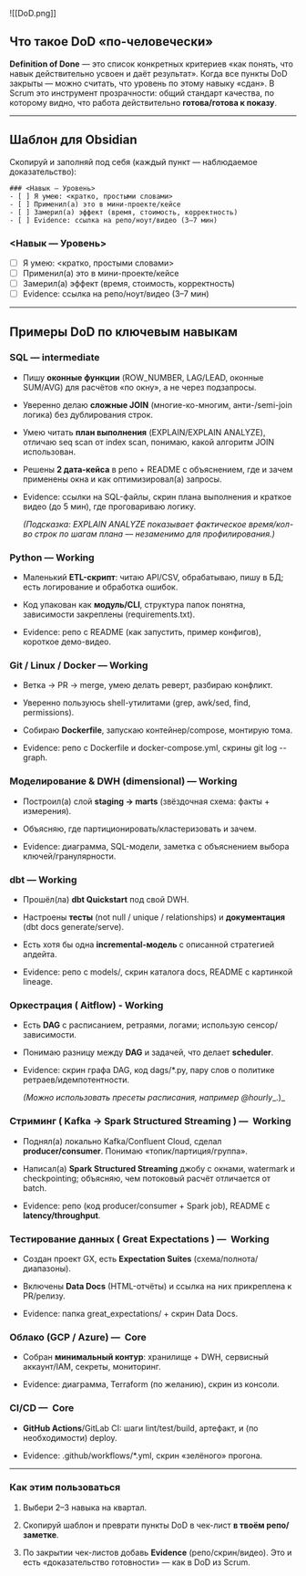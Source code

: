 ![[DoD.png]]

## **Что такое DoD «по-человечески»**

  
**Definition of Done** — это список конкретных критериев «как понять, что навык действительно усвоен и даёт результат». Когда все пункты DoD закрыты — можно считать, что уровень по этому навыку «сдан». В Scrum это инструмент прозрачности: общий стандарт качества, по которому видно, что работа действительно **готова/готова к показу**. 

---

## **Шаблон для Obsidian**

  

Скопируй и заполняй под себя (каждый пункт — наблюдаемое доказательство):

```
### <Навык — Уровень>
- [ ] Я умею: <кратко, простыми словами>
- [ ] Применил(а) это в мини-проекте/кейсе
- [ ] Замерил(а) эффект (время, стоимость, корректность)
- [ ] Evidence: ссылка на репо/ноут/видео (3–7 мин)
```

### <Навык — Уровень>
- [ ] Я умею: <кратко, простыми словами>
- [ ] Применил(а) это в мини-проекте/кейсе
- [ ] Замерил(а) эффект (время, стоимость, корректность)
- [ ] Evidence: ссылка на репо/ноут/видео (3–7 мин)

---

## **Примеры DoD по ключевым навыкам**

  

### **SQL — intermediate**

- Пишу **оконные функции** (ROW_NUMBER, LAG/LEAD, оконные SUM/AVG) для расчётов «по окну», а не через подзапросы. 
    
- Уверенно делаю **сложные JOIN** (многие-ко-многим, анти-/semi-join логика) без дублирования строк.
    
- Умею читать **план выполнения** (EXPLAIN/EXPLAIN ANALYZE), отличаю seq scan от index scan, понимаю, какой алгоритм JOIN использован. 
    
- Решены **2 дата-кейса** в репо + README с объяснением, где и зачем применены окна и как оптимизировал(а) запросы.
    
- Evidence: ссылки на SQL-файлы, скрин плана выполнения и краткое видео (до 5 мин), где проговариваю логику.
    
    _(Подсказка:_ _EXPLAIN ANALYZE_ _показывает фактическое время/кол-во строк по шагам плана — незаменимо для профилирования.)_ 
    

  

### **Python —** **Working**

- Маленький **ETL-скрипт**: читаю API/CSV, обрабатываю, пишу в БД; есть логирование и обработка ошибок.
    
- Код упакован как **модуль/CLI**, структура папок понятна, зависимости закреплены (requirements.txt).
    
- Evidence: репо с README (как запустить, пример конфигов), короткое демо-видео.
    

  

### **Git / Linux / Docker —** **Working**

- Ветка → PR → merge, умею делать реверт, разбираю конфликт.
    
- Уверенно пользуюсь shell-утилитами (grep, awk/sed, find, permissions).
    
- Собираю **Dockerfile**, запускаю контейнер/compose, монтирую тома.
    
- Evidence: репо с Dockerfile и docker-compose.yml, скрины git log --graph.
    

  

### **Моделирование & DWH (dimensional) —** **Working**

- Построил(а) слой **staging → marts** (звёздочная схема: факты + измерения).
    
- Объясняю, где партиционировать/кластеризовать и зачем.
    
- Evidence: диаграмма, SQL-модели, заметка с объяснением выбора ключей/гранулярности.
    

  

### **dbt** **—** **Working**

- Прошёл(ла) **dbt Quickstart** под свой DWH.
    
- Настроены **тесты** (not null / unique / relationships) и **документация** (dbt docs generate/serve). 
    
- Есть хотя бы одна **incremental-модель** с описанной стратегией апдейта.
    
- Evidence: репо с models/, скрин каталога docs, README с картинкой lineage.
    

  

### **Оркестрация (** Aitflow) - Working

- Есть **DAG** с расписанием, ретраями, логами; использую сенсор/зависимости.
    
- Понимаю разницу между **DAG** и задачей, что делает **scheduler**. 
    
- Evidence: скрин графа DAG, код dags/*.py, пару слов о политике ретраев/идемпотентности.
    
    _(Можно использовать пресеты расписания, например_ _@hourly__.)_ 
    

  

### **Стриминг (** **Kafka → Spark Structured Streaming** **) —**  **Working**

- Поднял(а) локально Kafka/Confluent Cloud, сделал **producer/consumer**. Понимаю «топик/партиция/группа». 
    
- Написал(а) **Spark Structured Streaming** джобу с окнами, watermark и checkpointing; объясняю, чем потоковый расчёт отличается от batch. 
    
- Evidence: репо (код producer/consumer + Spark job), README с **latency/throughput**.
    

  

### **Тестирование данных (** **Great Expectations** **) —**  **Working**

- Создан проект GX, есть **Expectation Suites** (схема/полнота/диапазоны).
    
- Включены **Data Docs** (HTML-отчёты) и ссылка на них прикреплена к PR/релизу. 
    
- Evidence: папка great_expectations/ + скрин Data Docs.
    

  

### **Облако (GCP / Azure) —**  **Core**

- Собран **минимальный контур**: хранилище + DWH, сервисный аккаунт/IAM, секреты, мониторинг.
    
- Evidence: диаграмма, Terraform (по желанию), скрин из консоли.
    

  

### **CI/CD —**  **Core**

- **GitHub Actions**/GitLab CI: шаги lint/test/build, артефакт, и (по необходимости) deploy.
    
- Evidence: .github/workflows/*.yml, скрин «зелёного» прогона.
    

---

### **Как этим пользоваться**

1. Выбери 2–3 навыка на квартал.
    
2. Скопируй шаблон и преврати пункты DoD в чек-лист **в твоём репо/заметке**.
    
3. По закрытии чек-листов добавь **Evidence** (репо/скрин/видео). Это и есть «доказательство готовности» — как в DoD из Scrum. 
    
